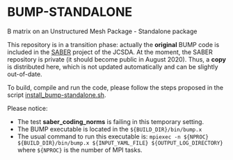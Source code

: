 # BUMP-STANDALONE
B matrix on an Unstructured Mesh Package - Standalone package

This repository is in a transition phase: actually the **original** BUMP code is included in the [SABER](https://github.com/JCSDA/saber) project of the JCSDA. At the moment, the SABER repository is private (it should become public in August 2020). Thus, a **copy** is distributed here, which is not updated automatically and can be slightly out-of-date.

To build, compile and run the code, please follow the steps proposed in the script [install_bump-standalone.sh](install_bump-standalone.sh).

Please notice:
 - The test **saber_coding_norms** is failing in this temporary setting.
 - The BUMP executable is located in the `${BUILD_DIR}/bin/bump.x`
 - The usual command to run this executable is: `mpiexec -n ${NPROC} ${BUILD_DIR}/bin/bump.x ${INPUT_YAML_FILE} ${OUTPUT_LOG_DIRECTORY}` where `${NPROC}` is the number of MPI tasks.
